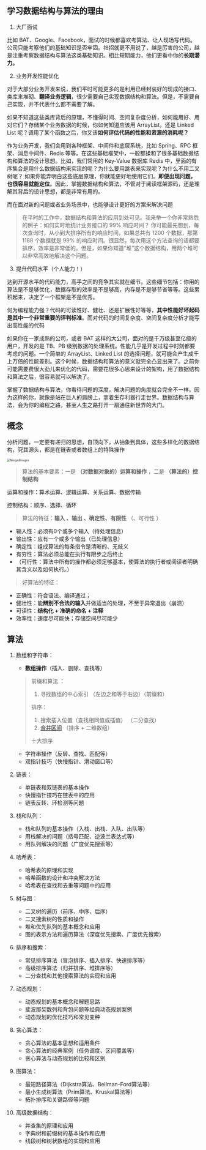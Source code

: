 ## **学习数据结构与算法的理由**

1. 大厂面试

比如 BAT、Google、Facebook，面试的时候都喜欢考算法、让人现场写代码。公司只能考察他们的基础知识是否牢固。社招就更不用说了，越是厉害的公司，越是注重考察数据结构与算法这类基础知识。相比短期能力，他们更看中你的**长期潜力。**

2. 业务开发性能优化

对于大部分业务开发来说，我们平时可能更多的是利用已经封装好的现成的接口、类库来堆砌、**翻译业务逻辑**，很少需要自己实现数据结构和算法。但是，不需要自己实现，并不代表什么都不需要了解。

如果不知道这些类库背后的原理，不懂得时间、空间复杂度分析，如何能用好、用对它们？存储某个业务数据的时候，你如何知道应该用 ArrayList，还是 Linked List 呢？调用了某个函数之后，你又该**如何评估代码的性能和资源的消耗呢？**

作为业务开发，我们会用到各种框架、中间件和底层系统，比如 Spring、RPC 框架、消息中间件、Redis 等等。在这些基础框架中，一般都揉和了很多基础数据结构和算法的设计思想。比如，我们常用的 Key-Value 数据库 Redis 中，里面的有序集合是用什么数据结构来实现的呢？为什么要用跳表来实现呢？为什么不用二叉树呢？
如果你能弄明白这些底层原理，你就能更好地使用它们。**即便出现问题，也很容易就能定位**。因此，掌握数据结构和算法，不管对于阅读框架源码，还是理解其背后的设计思想，都是非常有用的。

而在面对新的问题或者业务场景中，也能够设计更好的方案来解决问题

> 在平时的工作中，数据结构和算法的应用到处可见。我来举一个你非常熟悉的例子：如何实时地统计业务接口的 99% 响应时间？
> 你可能最先想到，每次查询时，从小到大排序所有的响应时间，如果总共有 1200 个数据，那第 1188 个数据就是 99% 的响应时间。很显然，每次用这个方法查询的话都要排序，效率是非常低的。但是，如果你知道“堆”这个数据结构，用两个堆可以非常高效地解决这个问题。

3. 提升代码水平（个人能力！）

达到开源水平的代码能力，高手之间的竞争其实就在细节。这些细节包括：你用的算法是不是够优化，数据存取的效率是不是够高，内存是不是够节省等等。这些累积起来，决定了一个框架是不是优秀。

何为编程能力强？代码的可读性好、健壮、还是扩展性好等等，**其中性能好坏起码是其中一个非常重要的评判标准**。而对代码的时间复杂度、空间复杂度分析才能写出高性能的代码

如果你在一家成熟的公司，或者 BAT 这样的大公司，面对的是千万级甚至亿级的用户，开发的是 TB、PB 级别数据的处理系统。性能几乎是开发过程中时刻都要考虑的问题。一个简单的 ArrayList、Linked List 的选择问题，就可能会产生成千上万倍的性能差别。这个时候，数据结构和算法的意义就完全凸显出来了。之前你可能需要费很大劲儿来优化的代码，需要花很多心思来设计的架构，用了数据结构和算法之后，很容易就可以解决了。

掌握了数据结构与算法，你看待问题的深度，解决问题的角度就会完全不一样。因为这样的你，就像是站在巨人的肩膀上，拿着生存利器行走世界。数据结构与算法，会为你的编程之路，甚至人生之路打开一扇通往新世界的大门。

## 概念

分析问题，⼀定要有递归的思想，⾃顶向下，从抽象到具体，这些多样化的数据结构，究其源头，都是在链表或者数组上的特殊操作

<img src="D:\Growth_up_youth\Study\计算机专业知识\考研408\数据结构与算法\学习笔记本&案例\core algorithm.assets\MergedImages.png" alt="MergedImages" style="zoom:50%;" />

> 算法的基本要素：一是 **（对数据对象的）运算和操作** ，二是 **（算法的）控制结构**

运算和操作：算术运算、逻辑运算、关系运算、数据传输

控制结构：顺序、选择、循环

> 算法的特征：**输入 、输出 、确定性、有限性** （、可行性 ）

- 输入性：必须有0个或多个输入（待处理信息）
- 输出性：应有一个或多个输出（已处理信息）
- 确定性：组成算法的每条指令是清晰的、无歧义
- 有穷性：算法必须总能在执行有限步之后终止
- （可行性：算法中所有的操作都必须足够基本，使算法的执行者或阅读者明确其含义以及如何执行。）

> 好算法的特征：

- 正确性：符合语法、编译通过；
- 健壮性：能**辨别不合法的输入**并做适当的处理，不至于异常退出（崩溃）
- 可读性：**结构化 + 准确的命名 + 注释**
- 效率性：速度尽可能快；存储空间尽可能少



## 算法

1. 数组和字符串：

   - **数组操作**（插入、删除、查找等）

   >  前缀和算法 ：
   >
   >  1.  寻找数组的中心索引 （左边之和等于右边）（前缀和）
   >
   >  排序：
   >
   >  1.  搜索插入位置（查找相同值或插值） （二分查找）
   >  1.  [合并区间](https://leetcode.cn/problems/merge-intervals/) （排序 + 二维数组）
   >
   >  十大排序

   - 字符串操作（反转、查找、匹配等）
   - 双指针技巧（快慢指针、滑动窗口等）

2. 链表：

   - 单链表和双链表的基本操作
   - 快慢指针技巧在链表中的应用
   - 链表反转、环检测等问题

3. 栈和队列：

   - 栈和队列的基本操作（入栈、出栈、入队、出队等）
   - 用栈解决的问题（括号匹配、逆波兰表达式等）
   - 用队列解决的问题（广度优先搜索等）

4. 哈希表：

   - 哈希表的原理和实现
   - 哈希函数的设计和冲突解决方法
   - 哈希表在查找和去重等问题中的应用

5. 树与图：

   - 二叉树的遍历（前序、中序、后序）
   - 二叉搜索树的性质和操作
   - 堆和优先队列的基本概念和应用
   - 图的表示方法和遍历算法（深度优先搜索、广度优先搜索）

6. 排序和搜索：

   - 常见排序算法（冒泡排序、插入排序、快速排序等）
   - 高级排序算法（归并排序、堆排序等）
   - 二分查找和其他搜索算法的实现和应用

7. 动态规划：

   - 动态规划的基本概念和解题思路
   - 斐波那契数列和背包问题等经典动态规划案例
   - 动态规划的优化技巧和常见变种

8. 贪心算法：

   - 贪心算法的基本思想和适用条件
   - 贪心算法的经典案例（任务调度、区间覆盖等）
   - 贪心算法与动态规划的比较和区别

9. 图算法：

   - 最短路径算法（Dijkstra算法、Bellman-Ford算法等）
   - 最小生成树算法（Prim算法、Kruskal算法等）
   - 拓扑排序和关键路径等问题

10. 高级数据结构：

    - 并查集的原理和应用
    - 字典树和前缀树的基本操作和应用
    - 线段树和树状数组的实现和应用